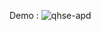 Demo :
![qhse-apd](https://github.com/user-attachments/assets/45a59caa-e763-41b3-94e2-ec77587d213c)
